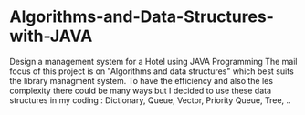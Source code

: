 # Algorithms-and-Data-Structures-with-JAVA
Design a management system for a Hotel using JAVA Programming
The mail focus of this project is on "Algorithms and data structures" which best suits the library managment system. 
To have the efficiency and also the les complexity there could be many ways but I decided to use these data structures in my coding : 
Dictionary, Queue, Vector, Priority Queue, Tree, .. 
